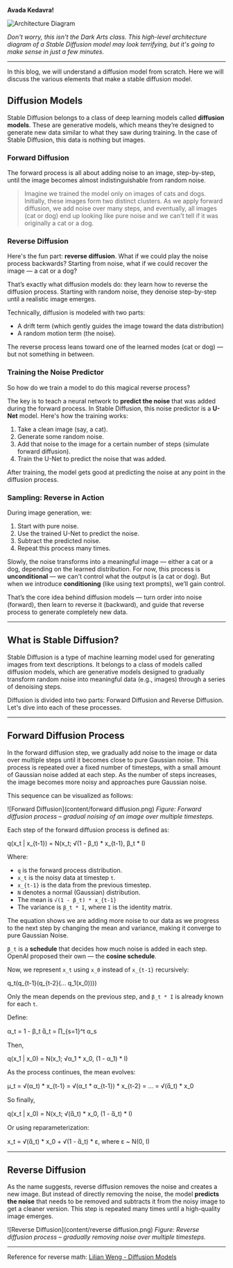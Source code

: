 **Avada Kedavra!**

![Architecture Diagram](content/arch.png)
<!-- ![Architecture Diagram](content/arch.png "High-level architecture of Stable Diffusion") -->

*Don't worry, this isn't the Dark Arts class. This high-level architecture diagram of a Stable Diffusion model may look terrifying, but it's going to make sense in just a few minutes.*

---

In this blog, we will understand a diffusion model from scratch. Here we will discuss the various elements that make a stable diffusion model.

## Diffusion Models

Stable Diffusion belongs to a class of deep learning models called **diffusion models**. These are generative models, which means they’re designed to generate new data similar to what they saw during training. In the case of Stable Diffusion, this data is nothing but images.

### Forward Diffusion

The forward process is all about adding noise to an image, step-by-step, until the image becomes almost indistinguishable from random noise.

> Imagine we trained the model only on images of cats and dogs. Initially, these images form two distinct clusters. As we apply forward diffusion, we add noise over many steps, and eventually, all images (cat or dog) end up looking like pure noise and we can't tell if it was originally a cat or a dog.

### Reverse Diffusion

Here's the fun part: **reverse diffusion**. What if we could play the noise process backwards? Starting from noise, what if we could recover the image — a cat or a dog?

That’s exactly what diffusion models do: they learn how to reverse the diffusion process. Starting with random noise, they denoise step-by-step until a realistic image emerges.

Technically, diffusion is modeled with two parts:
- A drift term (which gently guides the image toward the data distribution)
- A random motion term (the noise).

The reverse process leans toward one of the learned modes (cat or dog) — but not something in between.

### Training the Noise Predictor

So how do we train a model to do this magical reverse process?

The key is to teach a neural network to **predict the noise** that was added during the forward process. In Stable Diffusion, this noise predictor is a **U-Net** model. Here's how the training works:

1. Take a clean image (say, a cat).
2. Generate some random noise.
3. Add that noise to the image for a certain number of steps (simulate forward diffusion).
4. Train the U-Net to predict the noise that was added.

After training, the model gets good at predicting the noise at any point in the diffusion process.

### Sampling: Reverse in Action

During image generation, we:

1. Start with pure noise.
2. Use the trained U-Net to predict the noise.
3. Subtract the predicted noise.
4. Repeat this process many times.

Slowly, the noise transforms into a meaningful image — either a cat or a dog, depending on the learned distribution. For now, this process is **unconditional** — we can't control what the output is (a cat or dog). But when we introduce **conditioning** (like using text prompts), we’ll gain control.

That’s the core idea behind diffusion models — turn order into noise (forward), then learn to reverse it (backward), and guide that reverse process to generate completely new data.

---

## What is Stable Diffusion?

Stable Diffusion is a type of machine learning model used for generating images from text descriptions. It belongs to a class of models called diffusion models, which are generative models designed to gradually transform random noise into meaningful data (e.g., images) through a series of denoising steps.

Diffusion is divided into two parts: Forward Diffusion and Reverse Diffusion. Let's dive into each of these processes.

---

## Forward Diffusion Process

In the forward diffusion step, we gradually add noise to the image or data over multiple steps until it becomes close to pure Gaussian noise. This process is repeated over a fixed number of timesteps, with a small amount of Gaussian noise added at each step. As the number of steps increases, the image becomes more noisy and approaches pure Gaussian noise.

This sequence can be visualized as follows:

![Forward Diffusion](content/forward diffusion.png)
*Figure: Forward diffusion process – gradual noising of an image over multiple timesteps.*

Each step of the forward diffusion process is defined as:

q(x_t | x_{t-1}) = N(x_t; √(1 - β_t) * x_{t-1}, β_t * I)


Where:
- `q` is the forward process distribution.
- `x_t` is the noisy data at timestep `t`.
- `x_{t-1}` is the data from the previous timestep.
- `N` denotes a normal (Gaussian) distribution.
- The mean is `√(1 - β_t) * x_{t-1}`
- The variance is `β_t * I`, where `I` is the identity matrix.

The equation shows we are adding more noise to our data as we progress to the next step by changing the mean and variance, making it converge to pure Gaussian Noise.

`β_t` is a **schedule** that decides how much noise is added in each step. OpenAI proposed their own — the **cosine schedule**.

Now, we represent `x_t` using `x_0` instead of `x_{t-1}` recursively:

q_t(q_{t-1}(q_{t-2}(... q_1(x_0))))


Only the mean depends on the previous step, and `β_t * I` is already known for each `t`.

Define:

α_t = 1 - β_t
α̅_t = ∏_{s=1}^t α_s


Then,

q(x_1 | x_0) = N(x_1; √α_1 * x_0, (1 - α_1) * I)


As the process continues, the mean evolves:

μ_t = √(α_t) * x_{t-1} = √(α_t * α_{t-1}) * x_{t-2} = ... = √(α̅_t) * x_0


So finally,

q(x_t | x_0) = N(x_t; √(α̅_t) * x_0, (1 - α̅_t) * I)


Or using reparameterization:

x_t = √(α̅_t) * x_0 + √(1 - α̅_t) * ε, where ε ~ N(0, I)


---

## Reverse Diffusion

As the name suggests, reverse diffusion removes the noise and creates a new image. But instead of directly removing the noise, the model **predicts the noise** that needs to be removed and subtracts it from the noisy image to get a cleaner version. This step is repeated many times until a high-quality image emerges.

![Reverse Diffusion](content/reverse diffusion.png)
*Figure: Reverse diffusion process – gradually removing noise over multiple timesteps.*

---

Reference for reverse math: [Lilian Weng - Diffusion Models](https://lilianweng.github.io/posts/2021-07-11-diffusion-models/#reverse-diffusion-process)
